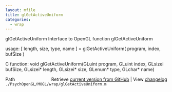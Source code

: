 ```yaml
---
layout: mfile
title: glGetActiveUniform
categories:
  - wrap
---
```


glGetActiveUniform  Interface to OpenGL function glGetActiveUniform

usage:  \[ length, size, type, name \] = glGetActiveUniform\( program, index, bufSize \)

C function:  void glGetActiveUniform\(GLuint program, GLuint index, GLsizei bufSize, GLsizei\* length, GLsizei\* size, GLenum\* type, GLchar\* name\)


<div class="code_header" style="text-align:right;">
  <span style="float:left;">Path&nbsp;&nbsp;</span> <span class="counter">Retrieve <a href=
  "https://raw.github.com/Psychtoolbox-3/Psychtoolbox-3/beta/./PsychOpenGL/MOGL/wrap/glGetActiveUniform.m">current version from GitHub</a> | View <a href=
  "https://github.com/Psychtoolbox-3/Psychtoolbox-3/commits/beta/./PsychOpenGL/MOGL/wrap/glGetActiveUniform.m">changelog</a></span>
</div>
<div class="code">
  <code>./PsychOpenGL/MOGL/wrap/glGetActiveUniform.m</code>
</div>

